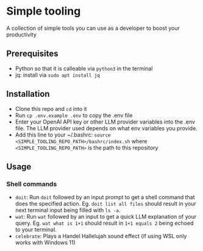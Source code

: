 # Simple tooling

A collection of simple tools you can use as a developer to boost your productivity

## Prerequisites

- Python so that it is calleable via ```python3``` in the terminal
- jq: install via ```sudo apt install jq```

## Installation

- Clone this repo and `cd` into it
- Run `cp .env.example .env` to copy the .env file
- Enter your OpenAI API key or other LLM provider variables into the .env file. The LLM provider used depends on what env variables you provide.
- Add this line to your ~/.bashrc: `source <SIMPLE_TOOLING_REPO_PATH>/bashrc/index.sh` where `<SIMPLE_TOOLING_REPO_PATH>` is the path to this repository

## Usage

### Shell commands

- `doit`: Run `doit` followed by an input prompt to get a shell command that does the specified action. Eg. `doit list all files` should result in your next terminal input being filled with `ls -a`.
- `wat`: Run `wat` followed by an input to get a quick LLM explanation of your query. Eg. `wat what is 1+1` should result in `1+1 equals 2` being echoed to your terminal.
- `celebrate`: Plays a Handel Hallelujah sound effect (if using WSL only works with Windows 11)
